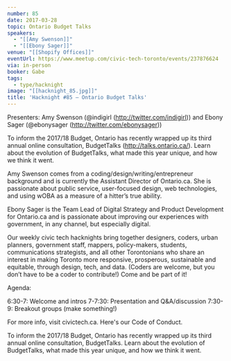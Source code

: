 ```yaml
---
number: 85
date: 2017-03-28
topic: Ontario Budget Talks
speakers:
  - "[[Amy Swenson]]"
  - "[[Ebony Sager]]"
venue: "[[Shopify Offices]]"
eventUrl: https://www.meetup.com/civic-tech-toronto/events/237876624
via: in-person
booker: Gabe
tags:
  - type/hacknight
image: "[[hacknight_85.jpg]]"
title: 'Hacknight #85 – Ontario Budget Talks'
---
```


Presenters: Amy Swenson (@indigirl (http://twitter.com/indigirl)) and Ebony Sager (@ebonysager (http://twitter.com/ebonysager))

To inform the 2017/18 Budget, Ontario has recently wrapped up its third annual online consultation, BudgetTalks (http://talks.ontario.ca/). Learn about the evolution of BudgetTalks, what made this year unique, and how we think it went.

Amy Swenson comes from a coding/design/writing/entrepreneur background and is currently the Assistant Director of Ontario.ca. She is passionate about public service, user-focused design, web technologies, and using wOBA as a measure of a hitter’s true ability.

Ebony Sager is the Team Lead of Digital Strategy and Product Development for Ontario.ca and is passionate about improving our experiences with government, in any channel, but especially digital.

Our weekly civic tech hacknights bring together designers, coders, urban planners, government staff, mappers, policy-makers, students, communications strategists, and all other Torontonians who share an interest in making Toronto more responsive, prosperous, sustainable and equitable, through design, tech, and data. (Coders are welcome, but you don’t have to be a coder to contribute!) Come and be part of it!

Agenda:

6:30-7: Welcome and intros
7-7:30: Presentation and Q&A/discussion
7:30-9: Breakout groups (make something!)

For more info, visit civictech.ca. Here's our Code of Conduct.

To inform the 2017/18 Budget, Ontario has recently wrapped up its third annual online consultation, BudgetTalks. Learn about the evolution of BudgetTalks, what made this year unique, and how we think it went.